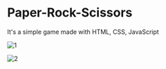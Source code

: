 # Paper-Rock-Scissors 
 It's a simple game made with HTML, CSS, JavaScript
 
 ![1](https://user-images.githubusercontent.com/57075208/220986540-14c55fa1-7e7c-4f4a-95b8-b6ed2003f2d6.jpeg)
 
![2](https://user-images.githubusercontent.com/57075208/220986545-a9ea56e7-cddd-41e0-a547-9b14b305dc13.jpeg)

